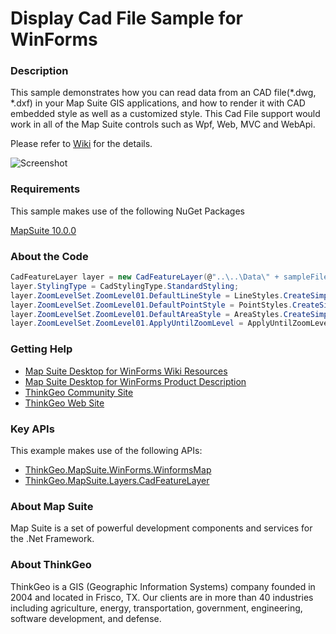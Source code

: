 # Display Cad File Sample for WinForms

### Description

This sample demonstrates how you can read data from an CAD file(*.dwg, *.dxf) in your Map Suite GIS applications, and how to render it with CAD embedded style as well as a customized style. This Cad File support would work in all of the Map Suite controls such as Wpf, Web, MVC and WebApi. 

Please refer to [Wiki](http://wiki.thinkgeo.com/wiki/map_suite_desktop_for_winforms) for the details.

![Screenshot](https://github.com/ThinkGeo/DisplayCadFileSample-ForWinForms/blob/master/Screenshot.png)

### Requirements

This sample makes use of the following NuGet Packages

[MapSuite 10.0.0](https://www.nuget.org/packages?q=ThinkGeo)

### About the Code
```csharp
CadFeatureLayer layer = new CadFeatureLayer(@"..\..\Data\" + sampleFileListBox.SelectedItem.ToString());
layer.StylingType = CadStylingType.StandardStyling;
layer.ZoomLevelSet.ZoomLevel01.DefaultLineStyle = LineStyles.CreateSimpleLineStyle(GeoColor.SimpleColors.Black, 2, true);
layer.ZoomLevelSet.ZoomLevel01.DefaultPointStyle = PointStyles.CreateSimplePointStyle(PointSymbolType.Circle, GeoColor.SimpleColors.Blue, 8);
layer.ZoomLevelSet.ZoomLevel01.DefaultAreaStyle = AreaStyles.CreateSimpleAreaStyle(GeoColor.SimpleColors.Yellow);
layer.ZoomLevelSet.ZoomLevel01.ApplyUntilZoomLevel = ApplyUntilZoomLevel.Level20;
```

### Getting Help

- [Map Suite Desktop for WinForms Wiki Resources](http://wiki.thinkgeo.com/wiki/map_suite_desktop_for_winforms)
- [Map Suite Desktop for WinForms Product Description](https://thinkgeo.com/ui-controls#desktop-platforms)
- [ThinkGeo Community Site](http://community.thinkgeo.com/)
- [ThinkGeo Web Site](http://www.thinkgeo.com)

### Key APIs

This example makes use of the following APIs:

- [ThinkGeo.MapSuite.WinForms.WinformsMap](http://wiki.thinkgeo.com/wiki/api/ThinkGeo.MapSuite.WinForms.WinformsMap)
- [ThinkGeo.MapSuite.Layers.CadFeatureLayer](http://wiki.thinkgeo.com/wiki/api/ThinkGeo.MapSuite.Layers.CadFeatureLayer)

### About Map Suite

Map Suite is a set of powerful development components and services for the .Net Framework.

### About ThinkGeo

ThinkGeo is a GIS (Geographic Information Systems) company founded in 2004 and located in Frisco, TX. Our clients are in more than 40 industries including agriculture, energy, transportation, government, engineering, software development, and defense.
